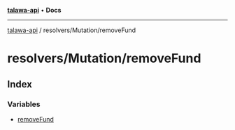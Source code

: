 [**talawa-api**](../../../README.md) • **Docs**

***

[talawa-api](../../../modules.md) / resolvers/Mutation/removeFund

# resolvers/Mutation/removeFund

## Index

### Variables

- [removeFund](variables/removeFund.md)
